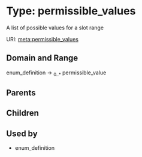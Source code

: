 
# Type: permissible_values


A list of possible values for a slot range

URI: [meta:permissible_values](https://w3id.org/biolink/biolinkml/meta/permissible_values)


## Domain and Range

enum_definition ->  <sub>0..*</sub> permissible_value

## Parents


## Children


## Used by

 * enum_definition
